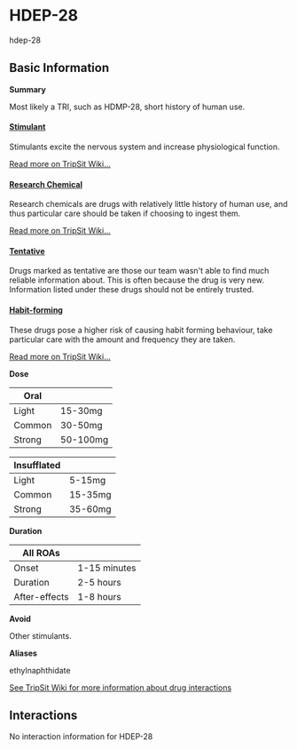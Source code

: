 # HDEP-28

hdep-28

## Basic Information

**Summary**

Most likely a TRI, such as HDMP-28, short history of human use.

#### [Stimulant](/category/stimulant)

Stimulants excite the nervous system and increase physiological function.

[Read more on TripSit Wiki...](#{category.wiki})

#### [Research Chemical](/category/research-chemical)

Research chemicals are drugs with relatively little history of human use, and thus particular care should be taken if choosing to ingest them.

[Read more on TripSit Wiki...](#{category.wiki})

#### [Tentative](/category/tentative)

Drugs marked as tentative are those our team wasn't able to find much reliable information about. This is often because the drug is very new. Information listed under these drugs should not be entirely trusted.

#### [Habit-forming](/category/habit-forming)

These drugs pose a higher risk of causing habit forming behaviour, take particular care with the amount and frequency they are taken.

[Read more on TripSit Wiki...](#{category.wiki})

**Dose**

| Oral   |          |
| ------ | -------- |
| Light  | 15-30mg  |
| Common | 30-50mg  |
| Strong | 50-100mg |

| Insufflated |         |
| ----------- | ------- |
| Light       | 5-15mg  |
| Common      | 15-35mg |
| Strong      | 35-60mg |

**Duration**

| All ROAs      |              |
| ------------- | ------------ |
| Onset         | 1-15 minutes |
| Duration      | 2-5 hours    |
| After-effects | 1-8 hours    |

**Avoid**

Other stimulants.

**Aliases**

ethylnaphthidate  

[See TripSit Wiki for more information about drug interactions](http://combo.tripsit.me/)

## Interactions

No interaction information for HDEP-28